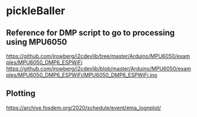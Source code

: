 # pickleBaller

## Reference for DMP script to go to processing using MPU6050
https://github.com/jrowberg/i2cdevlib/tree/master/Arduino/MPU6050/examples/MPU6050_DMP6_ESPWiFi
https://github.com/jrowberg/i2cdevlib/blob/master/Arduino/MPU6050/examples/MPU6050_DMP6_ESPWiFi/MPU6050_DMP6_ESPWiFi.ino


## Plotting 

https://archive.fosdem.org/2020/schedule/event/ema_lognplot/

